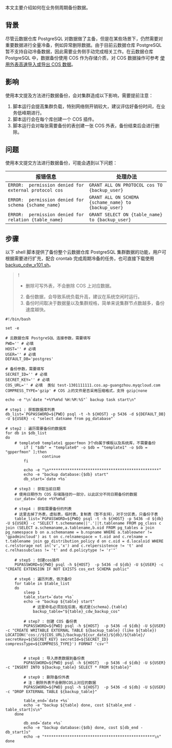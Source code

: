 本文主要介绍如何在业务侧周期备份数据。

## 背景
尽管云数据仓库 PostgreSQL 对数据做了主备，但是在某些场景下，仍然需要对重要数据进行全量冷备，例如异常删除数据。由于目前云数据仓库 PostgreSQL 暂不支持自动冷备数据，因此需要业务侧手动完成相关工作。在云数据仓库 PostgreSQL 中，数据备份使用 COS 作为存储介质，对 COS 数据操作可参考 [使用外表高速导入或导出 COS 数据](https://cloud.tencent.com/document/product/878/34875)。

## 影响
使用本文提及方法进行数据备份，会对集群造成以下影响，需要提前注意：
1. 脚本运行会提高集群负载，特别网络侧开销较大，建议评估好备份时间，在业务低峰期进行。
2. 脚本运行会在每个库创建一个 COS 插件。
3. 脚本运行会对每张需要备份的表创建一张 COS 外表，备份结束后会进行删除。

## 问题
使用本文提交方法进行数据备份，可能会遇到以下问题：

| 报错信息 | 处理办法 | 
|---------|---------|
| `ERROR:  permission denied for external protocol cos` | `GRANT ALL ON PROTOCOL cos TO {backup_user}` 
|`ERROR:  permission denied for schema {schame_name}` | `GRANT ALL ON SCHEMA {schame_name} to {backup_user}` | 
|`ERROR:  permission denied for relation {table_name}` |`GRANT SELECT ON {table_name} to {backup_user}` | 

## 步骤
以下 shell 脚本提供了备份整个云数据仓库 PostgreSQL 集群数据的功能，用户可根据需要进行扩充，配合 crontab 完成周期冷备的任务，也可直接下载使用 [backup_cdw_v101.sh](https://packagedown-online-1256722404.cos.ap-guangzhou.myqcloud.com/tool/backup_cdw_v101.sh)。
>!
>- 删除可写外表，不会删除 COS 上对应数据。
>2. 备份数据，会导致系统负载升高，建议在系统空闲时运行。
>3. 备份时间取决于数据量以及集群规格，简单来说集群节点数越多，备份速度越快。
>
```
#!/bin/bash

set -e

# 云数据仓库 PostgreSQL 连接参数，需要填写
PWD='' # 必填
HOST='' # 必填
USER='' # 必填
DEFAULT_DB='postgres'

# 备份参数，需要填写
SECRET_ID='' # 必填
SECRET_KEY='' # 必填
COS_URL='' # 必填  类似 test-1301111111.cos.ap-guangzhou.myqcloud.com
COMPRESS_TYPE='gzip' # COS 上的文件是否采用压缩格式，支持 gzip|none

echo -e "\n`date "+%Y%m%d %H:%M:%S"` backup task start\n"

# step1 : 获取数据库列表
db_list=`PGPASSWORD=${PWD} psql -t -h ${HOST} -p 5436 -d ${DEFAULT_DB} -U ${USER} -c "select datname from pg_database"`

# step2 : 遍历需要备份的数据库
for db in $db_list
do
	# template0 template1 gpperfmon 3个db属于模板以及系统库，不需要备份
        if [ "$db" = "template0" -o $db = "template1" -o $db = "gpperfmon" ];then
                continue
        fi

        echo -e "\n************************************************"
        echo -e "backup database:{$db} start"
        db_start=`date +%s`

	# step3 : 获取当前日期
	# 使用日期作为 COS 存储路径的一部分，以此区分不同日期备份的数据
	cur_date=`date +%Y%m%d`	

	# step4 : 获取需要备份的列表
	# 这里去掉了外表，虚拟表，临时表，复制表（暂不支持），对于分区表，只备份子表 
	table_list=`PGPASSWORD=${PWD} psql -t -h ${HOST} -p 5436 -d ${db} -U ${USER} -c "SELECT t.schemaname||'.'||t.tablename FROM pg_class c join (SELECT a.schemaname,a.tablename,b.oid FROM pg_tables a join pg_namespace b on a.schemaname = b.nspname WHERE a.tableowner != 'gpadmincloud') as t on c.relnamespace = t.oid and c.relname = t.tablename join gp_distribution_policy d on c.oid = d.localoid WHERE c.relstorage not in('v','x') and c.relpersistence != 't' and c.relhassubclass != 't' and d.policytype != 'r'"`

	# step5 : 创建cos插件
	PGPASSWORD=${PWD} psql -h ${HOST}  -p 5436 -d ${db} -U ${USER} -c "CREATE EXTENSION IF NOT EXISTS cos_ext SCHEMA public"

	# step6 : 遍历列表，依次备份
	for table in $table_list
	do
		sleep 1
		table_start=`date +%s`
		echo -e "backup ${table} start"
	        # 这里命名必须加在后面，格式是{schema}.{table}
    		backup_table="${table}_cdw_backup_cos"

		# step7 : 创建 COS 备份表
		PGPASSWORD=${PWD} psql -h ${HOST}  -p 5436 -d ${db} -U ${USER} -c "CREATE WRITABLE EXTERNAL TABLE ${backup_table} (like ${table}) LOCATION('cos://${COS_URL}/backup/${cur_date}/${db}/${table}/ secretKey=${SECRET_KEY} secretId=${SECRET_ID} compressType=${COMPRESS_TYPE}') FORMAT 'csv'"


		# step8 : 导入原表数据到备份表
		PGPASSWORD=${PWD} psql -h ${HOST}  -p 5436 -d ${db} -U ${USER} -c "INSERT INTO ${backup_table} SELECT * FROM ${table}"

		# step9 : 删除备份外表
		# 注：删除外表不会删除COS上对应的数据
		PGPASSWORD=${PWD} psql -h ${HOST}  -p 5436 -d ${db} -U ${USER} -c "DROP EXTERNAL TABLE ${backup_table}"

		table_end=`date +%s`
		echo -e "backup ${table} done, cost $[table_end - table_start]s\n"
	done

        db_end=`date +%s`
        echo -e "backup database:{$db} done, cost $[db_end - db_start]s"
        echo -e "************************************************\n"
done
```
